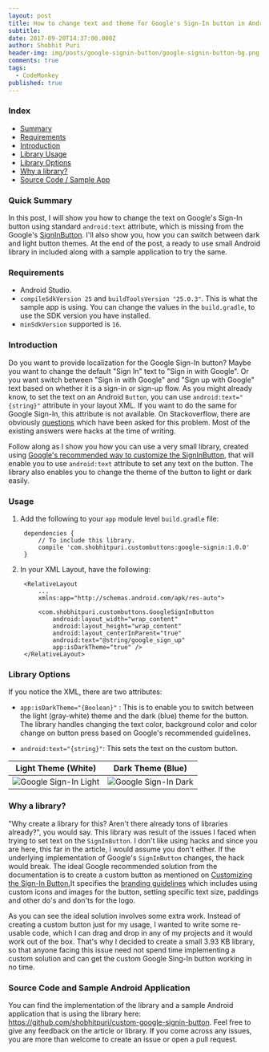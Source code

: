 ```yaml
---
layout: post
title: How to change text and theme for Google's Sign-In button in Android?
subtitle: 
date: 2017-09-20T14:37:00.000Z
author: Shobhit Puri
header-img: img/posts/google-signin-button/google-signin-button-bg.png
comments: true
tags:
  - CodeMonkey
published: true
---
```

### Index
- <a href="#quick-summary">Summary</a><br>
- <a href="#requirements">Requirements</a><br>
- <a href="#introduction">Introduction</a><br>
- <a href="#usage">Library Usage</a><br>
- <a href="#library-options">Library Options</a><br>
- <a href="#why-a-library">Why a library?</a><br>
- <a href="#source-code-and-sample-android-application">Source Code / Sample App</a><br>

### Quick Summary
In this post, I will show you how to change the text on Google's Sign-In button using standard `android:text` attribute, which is missing from the Google's <a href="https://developers.google.com/identity/sign-in/android/sign-in#add_the_google_sign-in_button_to_your_app" target="_blank">SignInButton</a>. I'll also show you, how you can switch between dark and light button themes. At the end of the post, a ready to use small Android library in included along with a sample application to try the same. 

### Requirements
* Android Studio.
* `compileSdkVersion 25` and `buildToolsVersion "25.0.3"`. This is what the sample app is using. You can change the values in the `build.gradle`, to use the SDK version you have installed.
* `minSdkVersion` supported is `16`.

### Introduction
Do you want to provide localization for the Google Sign-In button? Maybe you want to change the default "Sign In" text to "Sign in with Google". Or you want switch between "Sign in with Google" and "Sign up with Google" text based on whether it is a sign-in or sign-up flow. As you might already know, to set the text on an Android `Button`, you can use `android:text="{string}"` attribute in your layout XML. If you want to do the same for Google Sign-In, this attribute is not available. On Stackoverflow, there are obviously <a href="https://stackoverflow.com/questions/18040815/can-i-edit-the-text-of-sign-in-button-on-google" target="_blank">questions</a> which have been asked for this problem. Most of the existing answers were hacks at the time of writing. 

Follow along as I show you how you can use a very small library, created using <a href="https://developers.google.com/identity/sign-in/android/custom-button" target="_blank">Google's recommended way to customize the SignInButton</a>, that will enable you to use `android:text` attribute to set any text on the button. The library also enables you to change the theme of the button to light or dark easily.
    
### Usage

1. Add the following to your `app` module level `build.gradle` file:

        dependencies {
            // To include this library.
            compile 'com.shobhitpuri.custombuttons:google-signin:1.0.0'
        }

2. In your XML Layout, have the following:

        <RelativeLayout
            ...
            xmlns:app="http://schemas.android.com/apk/res-auto">
        
            <com.shobhitpuri.custombuttons.GoogleSignInButton
                android:layout_width="wrap_content"
                android:layout_height="wrap_content"
                android:layout_centerInParent="true"
                android:text="@string/google_sign_up"
                app:isDarkTheme="true" />
        </RelativeLayout>

### Library Options
If you notice the XML, there are two attributes:
- `app:isDarkTheme="{Boolean}"` : This is to enable you to switch between the light (gray-white) theme and the dark (blue) theme for the button. The library handles changing the text color, background color and color change on button press based on Google's recommended guidelines.

- `android:text="{string}"`: This sets the text on the custom button.

Light Theme (White)        |  Dark Theme (Blue)
:-------------------------:|:-------------------------:
![Google Sign-In Light]({{site.baseurl}}/img/posts/google-signin-button/GoogleSignInLight.png)  |  ![Google Sign-In Dark]({{site.baseurl}}/img/posts/google-signin-button/GoogleSignUpDark.png)


### Why a library?
"Why create a library for this? Aren't there already tons of libraries already?", you would say. This library was result of the issues I faced when trying to set text on the `SignInButton`. I don't like using hacks and since you are here, this far in the article, I would assume you don't either. If the underlying implementation of Google's `SignInButton` changes, the hack would break. The ideal Google recommended solution from the documentation is to create a custom button as mentioned on <a href="https://developers.google.com/identity/sign-in/android/custom-button" target="_blank">Customizing the Sign-In Button.</a>It specifies the <a href="https://developers.google.com/identity/branding-guidelines#sign-in-button" target="_blank">branding guidelines</a> which includes using custom icons and images for the button, setting specific text size, paddings and other do's and don'ts for the logo.

As you can see the ideal solution involves some extra work. Instead of creating a custom button just for my usage, I wanted to write some re-usable code, which I can drag and drop in any of my projects and it would work out of the box. That's why I decided to create a small 3.93 KB library, so that anyone facing this issue need not spend time implementing a custom solution and can get the custom Google Sing-In button working in no time.

### Source Code and Sample Android Application
You can find the implementation of the library and a sample Android application that is using the library here: <a href="https://github.com/shobhitpuri/custom-google-signin-button" target="_blank">https://github.com/shobhitpuri/custom-google-signin-button</a>. Feel free to give any feedback on the article or library. If you come across any issues, you are more than welcome to create an issue or open a pull request.